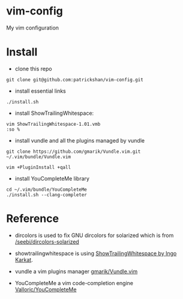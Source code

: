vim-config
==========

My vim configuration

Install
=======

* clone this repo

```
git clone git@github.com:patrickshan/vim-config.git
```

* install essential links

```
./install.sh
```

* install ShowTrailingWhitespace:

```
vim ShowTrailingWhitespace-1.01.vmb
:so %
```

* install vundle and all the plugins managed by vundle

```
git clone https://github.com/gmarik/Vundle.vim.git ~/.vim/bundle/Vundle.vim

vim +PluginInstall +qall
```

* install YouCompleteMe library

```
cd ~/.vim/bundle/YouCompleteMe
./install.sh --clang-completer
```

Reference
=========

* dircolors is used to fix GNU dircolors for solarized which is from [/seebi/dircolors-solarized](https://github.com/seebi/dircolors-solarized)

* showtrailingwhitespace is using [ShowTrailingWhitespace by Ingo Karkat](http://vim.sourceforge.net/scripts/script.php?script_id=3966).

* vundle a vim plugins manager [gmarik/Vundle.vim](https://github.com/gmarik/Vundle.vim)

* YouCompleteMe a vim code-completion engine [Valloric/YouCompleteMe](https://github.com/Valloric/YouCompleteMe)
